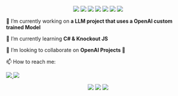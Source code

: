 <p align="center">
  <img src="https://readme-components.vercel.app/api?component=logo&logo=react&text=true&animation=spin&fill=264653">
  <img src="https://readme-components.vercel.app/api?component=logo&logo=typescript&text=true&fill=287271">
  <img src="https://readme-components.vercel.app/api?component=logo&logo=postgresql&text=true&fill=2A9D8F">
  <img src="https://readme-components.vercel.app/api?component=logo&logo=firebase&text=true&fill=E9C46A">
  <img src="https://readme-components.vercel.app/api?component=logo&logo=python&text=true&fill=EFB366">
  <img src="https://readme-components.vercel.app/api?component=logo&logo=git&text=true&fill=F4A261">
  <img src="https://readme-components.vercel.app/api?component=logo&logo=node.js&text=true&fill=E76F51">
</p>

<p >🔭 I’m currently working on <b>a LLM project that uses a OpenAI custom trained Model</b></p>
<p >📖 I’m currently learning <b>C# & Knockout JS</b></p>
<p >🤼 I’m looking to collaborate on <b>OpenAI Projects 🧠</b></p>
<p >📫 How to reach me:</p>

<p align="left">
  <a href="https://www.linkedin.com/in/luciano-simoni/">
    <img src="https://readme-components.vercel.app/api?component=logo&logo=linkedin&text=false&fill=0D1117">
  </a>
  <a href="mailto:lucianosimonipersonal@gmail.com">
    <img src="https://readme-components.vercel.app/api?component=logo&logo=gmail&text=false&fill=0D1117">
  </a>
</p>

<p align="center">
  <img src="https://github-readme-stats.vercel.app/api?username=lucianosimoni&theme=codeSTACKr&custom_title=Luciano.stats">
  <img src="https://github-readme-stats.vercel.app/api/wakatime?username=lucianosimoni&theme=codeSTACKr&langs_count=5">
  <img src="https://github-readme-stats.vercel.app/api/top-langs/?username=lucianosimoni&langs_count=6&layout=compact&theme=codeSTACKr&count_private=true">
</p>
